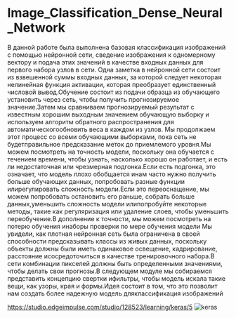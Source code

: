 # Image_Classification_Dense_Neural_Network
В данной работе была выполнена базовая классификация изображений с помощью нейронной сети, сведение изображения к одномерному вектору и подача этих значений в качестве входных данных для первого набора узлов в сети.
Одна заметка в нейронной сети состоит из взвешенной суммы входных данных, за которой следует некоторая нелинейная функция активации, которая преобразует единственный числовой вывод.Обучение состоит из подачи образца из обучающего установить через сеть, чтобы получить прогнозируемое значение.Затем мы сравниваем прогнозируемый результат с известным хорошим выходным значением обучающую выборку и используем алгоритм обратного распространения для автоматическогообновить веса в каждом из узлов.
Мы продолжаем этот процесс со всеми обучающими выборками, пока сеть не будетправильное предсказание меток до приемлемого уровня.Мы можем посмотреть на точность модели, поскольку она обучается с течением времени, чтобы узнать, насколько хорошо он работает, и есть ли недостаточная или чрезмерная подгонка.Если есть подгонка, это означает, что модель плохо обобщается инам часто нужно получить больше обучающих данных, попробовать разные функции илирегулировать сложность модели.Если это переоснащение, мы можем попробовать остановить его раньше, собрать больше данных,уменьшить сложность модели илипопробуйте некоторые методы, такие как регуляризация или удаление слоев, чтобы уменьшить переобучение.В дополнение к точности, мы можем посмотреть на потерю обучения инаборы проверки по мере обучения модели
Мы увидели, как плотная нейронная сеть была ограничена в своей способности предсказывать классы из живых данных, поскольку объекты должны были иметь одинаковое освещение, кадрирование, расстояние исосредоточиться в качестве тренировочного набора.В сети комбинации пикселей должны быть определенными значениями, чтобы делать свои прогнозы.В следующем модуле мы собираемся представить концепцию свертки ифильтры, чтобы модель искала такие вещи, как узоры, края и формы.Идея состоит в том, что это позволит нам создать более надежную модель дляклассификация изображений

https://studio.edgeimpulse.com/studio/128523/learning/keras/5
![keras](https://user-images.githubusercontent.com/106249844/183633336-6434326f-22d6-4779-804d-e8906ea09042.JPG)
